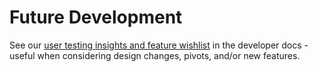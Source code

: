 # Future Development

See our [user testing insights and feature wishlist](../shared/future.md) in the developer docs - useful when considering design changes, pivots, and/or new features.
